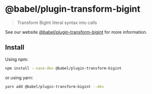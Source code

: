 # @babel/plugin-transform-bigint

> Transform BigInt literal syntax into calls

See our website [@babel/plugin-transform-bigint](https://babeljs.io/docs/en/next/babel-plugin-transform-bigint.html) for more information.

## Install

Using npm:

```sh
npm install --save-dev @babel/plugin-transform-bigint
```

or using yarn:

```sh
yarn add @babel/plugin-transform-bigint --dev
```
